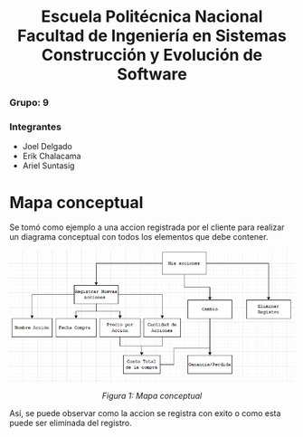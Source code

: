 <h1 align="center">
    Escuela Politécnica Nacional<br>
    Facultad de Ingeniería en Sistemas<br>
    Construcción y Evolución de Software<br>
    
</h1>

### Grupo: 9

### Integrantes
- Joel Delgado
- Erik Chalacama
- Ariel Suntasig


# Mapa conceptual
Se tomó como ejemplo a una accion registrada por el cliente para realizar un diagrama conceptual con todos los elementos que debe contener. 

<p align="center">
  <img src="assets/ConceptualMap_Version2.0.0.png" alt="Mapa conceptual">
</p>

<p align="center">
  <em>Figura 1: Mapa conceptual</em>
</p>


Así, se puede observar como la accion se registra con exito o como esta puede ser eliminada del registro. 